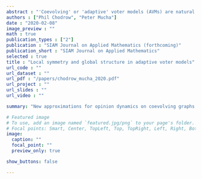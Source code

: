 ```yaml
---
abstract : "'Coevolving' or 'adaptive' voter models (AVMs) are natural systems for modeling the emergence of mesoscopic structure from local networked processes driven by conflict and homophily. Because of this, many methods for approximating the long-run behavior of AVMs have been proposed over the last decade. However, most such methods are either restricted in scope, expensive in computation, or inaccurate in predicting important statistics. In this work, we develop a novel, second-order moment closure approximation method for studying the equilibrium mesoscopic structure of AVMs and apply it to binary-state rewire-to-random and rewire-to-same model variants with random state-switching. This framework exploits an asymmetry in voting events that enables us to derive analytic approximations for the fast-timescale dynamics. The resulting numerical approximations enable the computation of key properties of the model behavior, such as the location of the fragmentation transition and the equilibrium active edge density, across the entire range of state densities. Numerically, they are nearly exact for the rewire-to-random model, and competitive with other current approaches for the rewire-to-same model. We conclude with suggestions for model refinement and extensions to more complex models."
authors : ["Phil Chodrow", "Peter Mucha"]
date : "2020-02-08"
image_preview : ""
math : true
publication_types : ["2"]
publication : "SIAM Journal on Applied Mathematics (forthcoming)"
publication_short : "SIAM Journal on Applied Mathematics"
selected : true
title : "Local symmetry and global structure in adaptive voter models"
url_code : ""
url_dataset : ""
url_pdf : "/papers/chodrow_mucha_2020.pdf"
url_project : ""
url_slides : ""
url_video : ""

summary: "New approximations for opinion dynamics on coevolving graphs."

# Featured image
# To use, add an image named `featured.jpg/png` to your page's folder. 
# Focal points: Smart, Center, TopLeft, Top, TopRight, Left, Right, BottomLeft, Bottom, BottomRight.
image:
  caption: ""
  focal_point: ""
  preview_only: true

show_buttons: false

---
```

